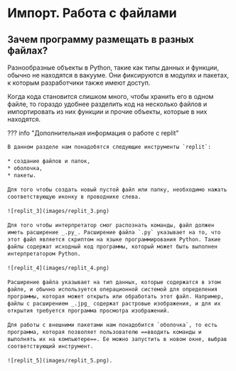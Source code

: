 # Импорт. Работа с файлами

## Зачем программу размещать в разных файлах?

Разнообразные объекты в Python, такие как типы данных и функции, обычно не находятся в вакууме. Они фиксируются в модулях и пакетах, к которым разработчики также имеют доступ.

Когда кода становится слишком много, чтобы хранить его в одном файле, то гораздо удобнее разделить код на несколько файлов и импортировать из них функции и прочие объекты, которые в них находятся.

??? info "Дополнительная информация о работе с replit"

    В данном разделе нам понадобятся следующие инструменты `replit`:

    * создание файлов и папок,
    * оболочка,
    * пакеты.

    Для того чтобы создать новый пустой файл или папку, необходимо нажать соответствующую иконку в проводнике слева.

    ![replit_3](images/replit_3.png)

    Для того чтобы интерпретатор смог распознать команды, файл должен иметь расширение _.py_. Расширение файла `.py` указывает на то, что этот файл является скриптом на языке программирования Python. Такие файлы содержат исходный код программы, который может быть выполнен интерпретатором Python.

    ![replit_4](images/replit_4.png)

    Расширение файла указывает на тип данных, которые содержатся в этом файле, и обычно используется операционной системой для определения программы, которая может открыть или обработать этот файл. Например, файлы с расширением _.jpg_ содержат растровые изображения, и для их открытия требуется программа просмотра изображений.

    Для работы с внешними пакетами нам понадобится `оболочка`, то есть программа, которая позволяет пользователю ==вводить команды и выполнять их на компьютере==. Ее можно запустить в новом окне, выбрав соответствующий инструмент.

    ![replit_5](images/replit_5.png).
